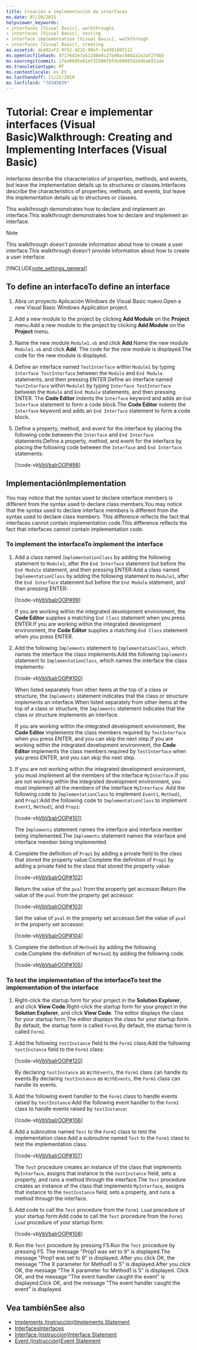 ```yaml
---
title: Creación e implementación de interfaces
ms.date: 07/20/2015
helpviewer_keywords:
- interfaces [Visual Basic], walkthroughs
- interfaces [Visual Basic], testing
- interface implementation [Visual Basic], walkthrough
- interfaces [Visual Basic], creating
ms.assetid: ded82af2-9f52-4232-98ef-fe458180f112
ms.openlocfilehash: 47176d2e7a512d8e8c27a90ac04d2a2a2af274b5
ms.sourcegitcommit: 17ee6605e01ef32506f8fdc686954244ba6911de
ms.translationtype: MT
ms.contentlocale: es-ES
ms.lasthandoff: 11/22/2019
ms.locfileid: "74345039"
---
```

# <a name="walkthrough-creating-and-implementing-interfaces-visual-basic"></a><span data-ttu-id="bf720-102">Tutorial: Crear e implementar interfaces (Visual Basic)</span><span class="sxs-lookup"><span data-stu-id="bf720-102">Walkthrough: Creating and Implementing Interfaces (Visual Basic)</span></span>

<span data-ttu-id="bf720-103">Interfaces describe the characteristics of properties, methods, and events, but leave the implementation details up to structures or classes.</span><span class="sxs-lookup"><span data-stu-id="bf720-103">Interfaces describe the characteristics of properties, methods, and events, but leave the implementation details up to structures or classes.</span></span>  
  
 <span data-ttu-id="bf720-104">This walkthrough demonstrates how to declare and implement an interface.</span><span class="sxs-lookup"><span data-stu-id="bf720-104">This walkthrough demonstrates how to declare and implement an interface.</span></span>  
  
> [!NOTE]
> <span data-ttu-id="bf720-105">This walkthrough doesn't provide information about how to create a user interface.</span><span class="sxs-lookup"><span data-stu-id="bf720-105">This walkthrough doesn't provide information about how to create a user interface.</span></span>  
  
[!INCLUDE[note_settings_general](~/includes/note-settings-general-md.md)]  
  
## <a name="to-define-an-interface"></a><span data-ttu-id="bf720-106">To define an interface</span><span class="sxs-lookup"><span data-stu-id="bf720-106">To define an interface</span></span>
  
1. <span data-ttu-id="bf720-107">Abra un proyecto Aplicación Windows de Visual Basic nuevo.</span><span class="sxs-lookup"><span data-stu-id="bf720-107">Open a new Visual Basic Windows Application project.</span></span>  
  
2. <span data-ttu-id="bf720-108">Add a new module to the project by clicking **Add Module** on the **Project** menu.</span><span class="sxs-lookup"><span data-stu-id="bf720-108">Add a new module to the project by clicking **Add Module** on the **Project** menu.</span></span>  
  
3. <span data-ttu-id="bf720-109">Name the new module `Module1.vb` and click **Add**.</span><span class="sxs-lookup"><span data-stu-id="bf720-109">Name the new module `Module1.vb` and click **Add**.</span></span> <span data-ttu-id="bf720-110">The code for the new module is displayed.</span><span class="sxs-lookup"><span data-stu-id="bf720-110">The code for the new module is displayed.</span></span>  
  
4. <span data-ttu-id="bf720-111">Define an interface named `TestInterface` within `Module1` by typing `Interface TestInterface` between the `Module` and `End Module` statements, and then pressing ENTER.</span><span class="sxs-lookup"><span data-stu-id="bf720-111">Define an interface named `TestInterface` within `Module1` by typing `Interface TestInterface` between the `Module` and `End Module` statements, and then pressing ENTER.</span></span> <span data-ttu-id="bf720-112">The **Code Editor** indents the `Interface` keyword and adds an `End Interface` statement to form a code block.</span><span class="sxs-lookup"><span data-stu-id="bf720-112">The **Code Editor** indents the `Interface` keyword and adds an `End Interface` statement to form a code block.</span></span>  
  
5. <span data-ttu-id="bf720-113">Define a property, method, and event for the interface by placing the following code between the `Interface` and `End Interface` statements:</span><span class="sxs-lookup"><span data-stu-id="bf720-113">Define a property, method, and event for the interface by placing the following code between the `Interface` and `End Interface` statements:</span></span>  
  
     [!code-vb[VbVbalrOOP#98](~/samples/snippets/visualbasic/VS_Snippets_VBCSharp/VbVbalrOOP/VB/OOP.vb#98)]
  
## <a name="implementation"></a><span data-ttu-id="bf720-114">Implementación</span><span class="sxs-lookup"><span data-stu-id="bf720-114">Implementation</span></span>

 <span data-ttu-id="bf720-115">You may notice that the syntax used to declare interface members is different from the syntax used to declare class members.</span><span class="sxs-lookup"><span data-stu-id="bf720-115">You may notice that the syntax used to declare interface members is different from the syntax used to declare class members.</span></span> <span data-ttu-id="bf720-116">This difference reflects the fact that interfaces cannot contain implementation code.</span><span class="sxs-lookup"><span data-stu-id="bf720-116">This difference reflects the fact that interfaces cannot contain implementation code.</span></span>  
  
### <a name="to-implement-the-interface"></a><span data-ttu-id="bf720-117">To implement the interface</span><span class="sxs-lookup"><span data-stu-id="bf720-117">To implement the interface</span></span>
  
1. <span data-ttu-id="bf720-118">Add a class named `ImplementationClass` by adding the following statement to `Module1`, after the `End Interface` statement but before the `End Module` statement, and then pressing ENTER:</span><span class="sxs-lookup"><span data-stu-id="bf720-118">Add a class named `ImplementationClass` by adding the following statement to `Module1`, after the `End Interface` statement but before the `End Module` statement, and then pressing ENTER:</span></span>  
  
     [!code-vb[VbVbalrOOP#99](~/samples/snippets/visualbasic/VS_Snippets_VBCSharp/VbVbalrOOP/VB/OOP.vb#99)]
  
     <span data-ttu-id="bf720-119">If you are working within the integrated development environment, the **Code Editor** supplies a matching `End Class` statement when you press ENTER.</span><span class="sxs-lookup"><span data-stu-id="bf720-119">If you are working within the integrated development environment, the **Code Editor** supplies a matching `End Class` statement when you press ENTER.</span></span>  
  
2. <span data-ttu-id="bf720-120">Add the following `Implements` statement to `ImplementationClass`, which names the interface the class implements:</span><span class="sxs-lookup"><span data-stu-id="bf720-120">Add the following `Implements` statement to `ImplementationClass`, which names the interface the class implements:</span></span>  
  
     [!code-vb[VbVbalrOOP#100](~/samples/snippets/visualbasic/VS_Snippets_VBCSharp/VbVbalrOOP/VB/OOP.vb#100)]
  
     <span data-ttu-id="bf720-121">When listed separately from other items at the top of a class or structure, the `Implements` statement indicates that the class or structure implements an interface.</span><span class="sxs-lookup"><span data-stu-id="bf720-121">When listed separately from other items at the top of a class or structure, the `Implements` statement indicates that the class or structure implements an interface.</span></span>  
  
     <span data-ttu-id="bf720-122">If you are working within the integrated development environment, the **Code Editor** implements the class members required by `TestInterface` when you press ENTER, and you can skip the next step.</span><span class="sxs-lookup"><span data-stu-id="bf720-122">If you are working within the integrated development environment, the **Code Editor** implements the class members required by `TestInterface` when you press ENTER, and you can skip the next step.</span></span>  
  
3. <span data-ttu-id="bf720-123">If you are not working within the integrated development environment, you must implement all the members of the interface `MyInterface`.</span><span class="sxs-lookup"><span data-stu-id="bf720-123">If you are not working within the integrated development environment, you must implement all the members of the interface `MyInterface`.</span></span> <span data-ttu-id="bf720-124">Add the following code to `ImplementationClass` to implement `Event1`, `Method1`, and `Prop1`:</span><span class="sxs-lookup"><span data-stu-id="bf720-124">Add the following code to `ImplementationClass` to implement `Event1`, `Method1`, and `Prop1`:</span></span>  
  
     [!code-vb[VbVbalrOOP#101](~/samples/snippets/visualbasic/VS_Snippets_VBCSharp/VbVbalrOOP/VB/OOP.vb#101)]
  
     <span data-ttu-id="bf720-125">The `Implements` statement names the interface and interface member being implemented.</span><span class="sxs-lookup"><span data-stu-id="bf720-125">The `Implements` statement names the interface and interface member being implemented.</span></span>  
  
4. <span data-ttu-id="bf720-126">Complete the definition of `Prop1` by adding a private field to the class that stored the property value:</span><span class="sxs-lookup"><span data-stu-id="bf720-126">Complete the definition of `Prop1` by adding a private field to the class that stored the property value:</span></span>  
  
     [!code-vb[VbVbalrOOP#102](~/samples/snippets/visualbasic/VS_Snippets_VBCSharp/VbVbalrOOP/VB/OOP.vb#102)]
  
     <span data-ttu-id="bf720-127">Return the value of the `pval` from the property get accessor.</span><span class="sxs-lookup"><span data-stu-id="bf720-127">Return the value of the `pval` from the property get accessor.</span></span>  
  
     [!code-vb[VbVbalrOOP#103](~/samples/snippets/visualbasic/VS_Snippets_VBCSharp/VbVbalrOOP/VB/OOP.vb#103)]
  
     <span data-ttu-id="bf720-128">Set the value of `pval` in the property set accessor.</span><span class="sxs-lookup"><span data-stu-id="bf720-128">Set the value of `pval` in the property set accessor.</span></span>  
  
     [!code-vb[VbVbalrOOP#104](~/samples/snippets/visualbasic/VS_Snippets_VBCSharp/VbVbalrOOP/VB/OOP.vb#104)]
  
5. <span data-ttu-id="bf720-129">Complete the definition of `Method1` by adding the following code.</span><span class="sxs-lookup"><span data-stu-id="bf720-129">Complete the definition of `Method1` by adding the following code.</span></span>  
  
     [!code-vb[VbVbalrOOP#105](~/samples/snippets/visualbasic/VS_Snippets_VBCSharp/VbVbalrOOP/VB/OOP.vb#105)]
  
### <a name="to-test-the-implementation-of-the-interface"></a><span data-ttu-id="bf720-130">To test the implementation of the interface</span><span class="sxs-lookup"><span data-stu-id="bf720-130">To test the implementation of the interface</span></span>
  
1. <span data-ttu-id="bf720-131">Right-click the startup form for your project in the **Solution Explorer**, and click **View Code**.</span><span class="sxs-lookup"><span data-stu-id="bf720-131">Right-click the startup form for your project in the **Solution Explorer**, and click **View Code**.</span></span> <span data-ttu-id="bf720-132">The editor displays the class for your startup form.</span><span class="sxs-lookup"><span data-stu-id="bf720-132">The editor displays the class for your startup form.</span></span> <span data-ttu-id="bf720-133">By default, the startup form is called `Form1`.</span><span class="sxs-lookup"><span data-stu-id="bf720-133">By default, the startup form is called `Form1`.</span></span>  
  
2. <span data-ttu-id="bf720-134">Add the following `testInstance` field to the `Form1` class:</span><span class="sxs-lookup"><span data-stu-id="bf720-134">Add the following `testInstance` field to the `Form1` class:</span></span>  
  
     [!code-vb[VbVbalrOOP#120](~/samples/snippets/visualbasic/VS_Snippets_VBCSharp/VbVbalrOOP/VB/OOP.vb#120)]
  
     <span data-ttu-id="bf720-135">By declaring `testInstance` as `WithEvents`, the `Form1` class can handle its events.</span><span class="sxs-lookup"><span data-stu-id="bf720-135">By declaring `testInstance` as `WithEvents`, the `Form1` class can handle its events.</span></span>  
  
3. <span data-ttu-id="bf720-136">Add the following event handler to the `Form1` class to handle events raised by `testInstance`:</span><span class="sxs-lookup"><span data-stu-id="bf720-136">Add the following event handler to the `Form1` class to handle events raised by `testInstance`:</span></span>  
  
     [!code-vb[VbVbalrOOP#106](~/samples/snippets/visualbasic/VS_Snippets_VBCSharp/VbVbalrOOP/VB/OOP.vb#106)]
  
4. <span data-ttu-id="bf720-137">Add a subroutine named `Test` to the `Form1` class to test the implementation class:</span><span class="sxs-lookup"><span data-stu-id="bf720-137">Add a subroutine named `Test` to the `Form1` class to test the implementation class:</span></span>  
  
     [!code-vb[VbVbalrOOP#107](~/samples/snippets/visualbasic/VS_Snippets_VBCSharp/VbVbalrOOP/VB/OOP.vb#107)]
  
     <span data-ttu-id="bf720-138">The `Test` procedure creates an instance of the class that implements `MyInterface`, assigns that instance to the `testInstance` field, sets a property, and runs a method through the interface.</span><span class="sxs-lookup"><span data-stu-id="bf720-138">The `Test` procedure creates an instance of the class that implements `MyInterface`, assigns that instance to the `testInstance` field, sets a property, and runs a method through the interface.</span></span>  
  
5. <span data-ttu-id="bf720-139">Add code to call the `Test` procedure from the `Form1 Load` procedure of your startup form:</span><span class="sxs-lookup"><span data-stu-id="bf720-139">Add code to call the `Test` procedure from the `Form1 Load` procedure of your startup form:</span></span>  
  
     [!code-vb[VbVbalrOOP#108](~/samples/snippets/visualbasic/VS_Snippets_VBCSharp/VbVbalrOOP/VB/OOP.vb#108)]
  
6. <span data-ttu-id="bf720-140">Run the `Test` procedure by pressing F5.</span><span class="sxs-lookup"><span data-stu-id="bf720-140">Run the `Test` procedure by pressing F5.</span></span> <span data-ttu-id="bf720-141">The message "Prop1 was set to 9" is displayed.</span><span class="sxs-lookup"><span data-stu-id="bf720-141">The message "Prop1 was set to 9" is displayed.</span></span> <span data-ttu-id="bf720-142">After you click OK, the message "The X parameter for Method1 is 5" is displayed.</span><span class="sxs-lookup"><span data-stu-id="bf720-142">After you click OK, the message "The X parameter for Method1 is 5" is displayed.</span></span> <span data-ttu-id="bf720-143">Click OK, and the message "The event handler caught the event" is displayed.</span><span class="sxs-lookup"><span data-stu-id="bf720-143">Click OK, and the message "The event handler caught the event" is displayed.</span></span>  
  
## <a name="see-also"></a><span data-ttu-id="bf720-144">Vea también</span><span class="sxs-lookup"><span data-stu-id="bf720-144">See also</span></span>

- [<span data-ttu-id="bf720-145">Implements (instrucción)</span><span class="sxs-lookup"><span data-stu-id="bf720-145">Implements Statement</span></span>](../../../../visual-basic/language-reference/statements/implements-statement.md)
- [<span data-ttu-id="bf720-146">Interfaces</span><span class="sxs-lookup"><span data-stu-id="bf720-146">Interfaces</span></span>](../../../../visual-basic/programming-guide/language-features/interfaces/index.md)
- [<span data-ttu-id="bf720-147">Interface (instrucción)</span><span class="sxs-lookup"><span data-stu-id="bf720-147">Interface Statement</span></span>](../../../../visual-basic/language-reference/statements/interface-statement.md)
- [<span data-ttu-id="bf720-148">Event (instrucción)</span><span class="sxs-lookup"><span data-stu-id="bf720-148">Event Statement</span></span>](../../../../visual-basic/language-reference/statements/event-statement.md)

